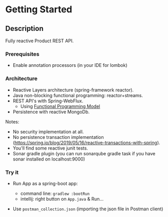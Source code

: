 # Getting Started

## Description

Fully reactive Product REST API.

### Prerequisites
- Enable annotation processors (in your IDE for lombok)

### Architecture
- Reactive Layers architecture (spring-framework reactor).
- Java non-blocking functional programming: reactor+streams.
- REST API's with Spring-WebFlux.
    - Using [Functional Programming Model](https://docs.spring.io/spring-framework/docs/5.0.0.BUILD-SNAPSHOT/spring-framework-reference/html/web-reactive.html#_functional_programming_model)
- Persistence with reactive MongoDb.

Notes:
- No security implementation at all.
- No persistence transaction implementation (https://spring.io/blog/2019/05/16/reactive-transactions-with-spring).
- You'll find some reactive junit tests.
- Sonar gradle plugin (you can run sonarqube gradle task if you have sonar installed on localhost:9000)
  
### Try it
- Run App as a spring-boot app:
    - command line: `gradlew :bootRun`
    - intellij: right button on `App.java` & Run...

- Use `postman_collection.json` (importing the json file in Postman client)
